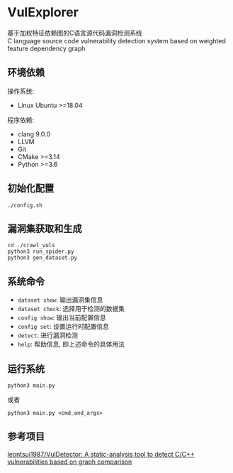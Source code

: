 # VulExplorer
基于加权特征依赖图的C语言源代码漏洞检测系统  
C language source code vulnerability detection system based on weighted feature dependency graph  
## 环境依赖
操作系统: 
* Linux Ubuntu >=18.04  

程序依赖:  
* clang 9.0.0
* LLVM
* Git
* CMake >=3.14
* Python >=3.6

## 初始化配置
```shell
./config.sh
```

## 漏洞集获取和生成
```shell
cd ./crawl_vuls
python3 run_spider.py
python3 gen_dataset.py
```

## 系统命令
* `dataset show`: 输出漏洞集信息
* `dataset check`: 选择用于检测的数据集
* `config show`: 输出当前配置信息
* `config set`: 设置运行时配置信息
* `detect`: 进行漏洞检测
* `help`: 帮助信息, 即上述命令的具体用法

## 运行系统
```shell
python3 main.py
```
或者
```shell
python3 main.py <cmd_and_args>
```

## 参考项目
[leontsui1987/VulDetector: A static-analysis tool to detect C/C++ vulnerabilities based on graph comparison](https://github.com/leontsui1987/VulDetector)
